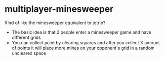 # multiplayer-minesweeper
Kind of like the minesweeper equivalent to tetrio?
- The basic idea is that 2 people enter a minesweeper game and have different grids
- You can collect point by clearing squares and after you collect X amount of points it will place more mines on your opponent's grid in a random uncleared space
